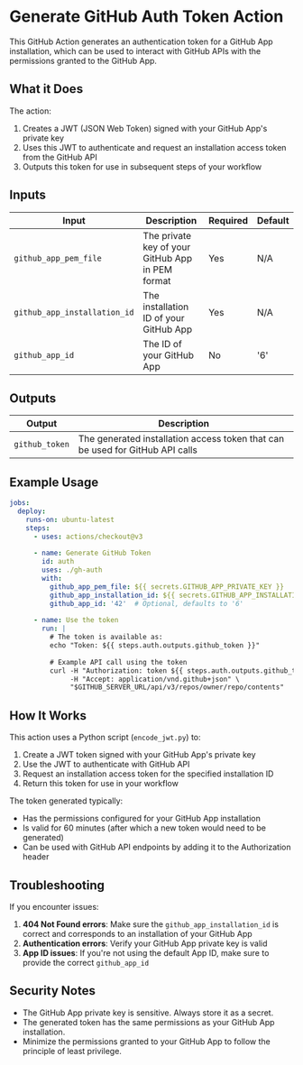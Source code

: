 # Generate GitHub Auth Token Action

This GitHub Action generates an authentication token for a GitHub App installation, which can be used to interact with GitHub APIs with the permissions granted to the GitHub App.

## What it Does

The action:
1. Creates a JWT (JSON Web Token) signed with your GitHub App's private key
2. Uses this JWT to authenticate and request an installation access token from the GitHub API
3. Outputs this token for use in subsequent steps of your workflow

## Inputs

| Input | Description | Required | Default |
|-------|-------------|---------|---------|
| `github_app_pem_file` | The private key of your GitHub App in PEM format | Yes | N/A |
| `github_app_installation_id` | The installation ID of your GitHub App | Yes | N/A |
| `github_app_id` | The ID of your GitHub App | No | '6' |

## Outputs

| Output | Description |
|--------|-------------|
| `github_token` | The generated installation access token that can be used for GitHub API calls |

## Example Usage

```yaml
jobs:
  deploy:
    runs-on: ubuntu-latest
    steps:
      - uses: actions/checkout@v3
      
      - name: Generate GitHub Token
        id: auth
        uses: ./gh-auth
        with:
          github_app_pem_file: ${{ secrets.GITHUB_APP_PRIVATE_KEY }}
          github_app_installation_id: ${{ secrets.GITHUB_APP_INSTALLATION_ID }}
          github_app_id: '42'  # Optional, defaults to '6'
      
      - name: Use the token
        run: |
          # The token is available as:
          echo "Token: ${{ steps.auth.outputs.github_token }}"
          
          # Example API call using the token
          curl -H "Authorization: token ${{ steps.auth.outputs.github_token }}" \
               -H "Accept: application/vnd.github+json" \
               "$GITHUB_SERVER_URL/api/v3/repos/owner/repo/contents"
```

## How It Works

This action uses a Python script (`encode_jwt.py`) to:

1. Create a JWT token signed with your GitHub App's private key
2. Use the JWT to authenticate with GitHub API
3. Request an installation access token for the specified installation ID
4. Return this token for use in your workflow

The token generated typically:
- Has the permissions configured for your GitHub App installation
- Is valid for 60 minutes (after which a new token would need to be generated)
- Can be used with GitHub API endpoints by adding it to the Authorization header

## Troubleshooting

If you encounter issues:

1. **404 Not Found errors**: Make sure the `github_app_installation_id` is correct and corresponds to an installation of your GitHub App
2. **Authentication errors**: Verify your GitHub App private key is valid
3. **App ID issues**: If you're not using the default App ID, make sure to provide the correct `github_app_id`

## Security Notes

- The GitHub App private key is sensitive. Always store it as a secret.
- The generated token has the same permissions as your GitHub App installation.
- Minimize the permissions granted to your GitHub App to follow the principle of least privilege.
